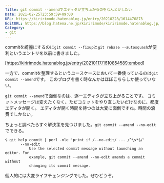 ```yaml
---
Title: git commit --amendでエディタが立ち上がるのをなんとかしたい
Date: 2021-02-25T23:59:59+09:00
URL: https://kiririmode.hatenablog.jp/entry/20210228/1614470873
EditURL: https://blog.hatena.ne.jp/kiririmode/kiririmode.hatenablog.jp/atom/entry/26006613697321948
Category: 
- git
---
```


commitを綺麗にするのに`git commit --fixup`と`git rebase --autosquash`が便利というエントリを以前に書きました。

[https://kiririmode.hatenablog.jp/entry/20210117/1610854589:embed]

一方で、commitを整理するというユースケースにおいて一番使っているのは`git commit --amend`です。
このブログを書く時なんかはほぼこちらしか使っていない。

`git commit --amend`で面倒なのは、逐一エディタが立ち上がることです。
コミットメッセージは変えたくなく、ただコミットをやり直したいだけなのに、都度エディタが開く。
エディタが開く時間を待つのは大変に面倒ですね。時間の浪費でしかない。

ちょっと調べたらすぐ解決策を見つけました。`git commit --amend --no-edit`でできる。

```shell
$ git help commit | perl -nle 'print if /--no-edit/ ... /^\s*$/'
       --no-edit
           Use the selected commit message without launching an editor. For
           example, git commit --amend --no-edit amends a commit without
           changing its commit message.
```

個人的には大変ライフチェンジングでした。ぜひどうぞ。
